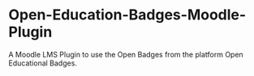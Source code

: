 # Open-Education-Badges-Moodle-Plugin
A Moodle LMS Plugin to use the Open Badges from the platform Open Educational Badges.
